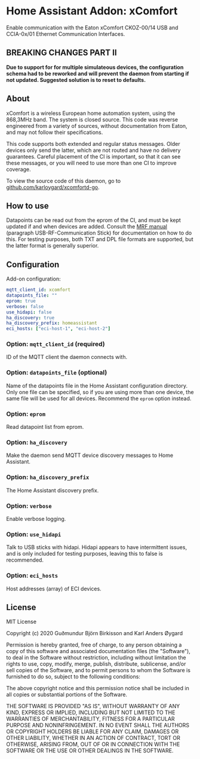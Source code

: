 # Home Assistant Addon: xComfort

Enable communication with the Eaton xComfort CKOZ-00/14 USB and CCIA-0x/01 Ethernet Communication Interfaces.

## BREAKING CHANGES PART II

**Due to support for for multiple simulateous devices, the configuration schema had to be reworked and will prevent the daemon from starting if not updated.  Suggested solution is to reset to defaults.**

## About

xComfort is a wireless European home automation system, using the 868,3MHz band. The system is closed source. This code was reverse engineered from a variety of sources, without documentation from Eaton, and may not follow their specifications.

This code supports both extended and regular status messages. Older devices only send the latter, which are not routed and have no delivery guarantees. Careful placement of the CI is important, so that it can see these messages, or you will need to use more than one CI to improve coverage.

To view the source code of this daemon, go to [github.com/karloygard/xcomfortd-go](https://github.com/karloygard/xcomfortd-go).

## How to use

Datapoints can be read out from the eprom of the CI, and must be kept updated if and when devices are added.  Consult the [MRF manual](http://www.eaton.com/ecm/groups/public/@pub/@eatonnl/@electrical/documents/content/pct_325435.pdf) (paragraph USB-RF-Communication Stick) for documentation on how to do this.  For testing purposes, both TXT and DPL file formats are supported, but the latter format is generally superior.

## Configuration

Add-on configuration:

```yaml
mqtt_client_id: xcomfort
datapoints_file: ""
eprom: true
verbose: false
use_hidapi: false
ha_discovery: true
ha_discovery_prefix: homeassistant
eci_hosts: ["eci-host-1", "eci-host-2"]
```

### Option: `mqtt_client_id` (required)

ID of the MQTT client the daemon connects with. 

### Option: `datapoints_file` (optional)

Name of the datapoints file in the Home Assistant configuration directory.  Only one file can be specified, so if you are using more than one device, the same file will be used for all devices.  Recommend the `eprom` option instead.

### Option: `eprom`

Read datapoint list from eprom.

### Option: `ha_discovery`

Make the daemon send MQTT device discovery messages to Home Assistant.

### Option: `ha_discovery_prefix`

The Home Assistant discovery prefix.

### Option: `verbose`

Enable verbose logging.

### Option: `use_hidapi`

Talk to USB sticks with hidapi.  Hidapi appears to have intermittent issues, and is only included for testing purposes, leaving this to false is recommended.

### Option: `eci_hosts`

Host addresses (array) of ECI devices.

## License

MIT License

Copyright (c) 2020 Guðmundur Björn Birkisson and Karl Anders Øygard

Permission is hereby granted, free of charge, to any person obtaining a copy of this software and associated documentation files (the "Software"), to deal in the Software without restriction, including without limitation the rights to use, copy, modify, merge, publish, distribute, sublicense, and/or sell copies of the Software, and to permit persons to whom the Software is furnished to do so, subject to the following conditions:

The above copyright notice and this permission notice shall be included in all copies or substantial portions of the Software.

THE SOFTWARE IS PROVIDED "AS IS", WITHOUT WARRANTY OF ANY KIND, EXPRESS OR IMPLIED, INCLUDING BUT NOT LIMITED TO THE WARRANTIES OF MERCHANTABILITY, FITNESS FOR A PARTICULAR PURPOSE AND NONINFRINGEMENT. IN NO EVENT SHALL THE AUTHORS OR COPYRIGHT HOLDERS BE LIABLE FOR ANY CLAIM, DAMAGES OR OTHER LIABILITY, WHETHER IN AN ACTION OF CONTRACT, TORT OR OTHERWISE, ARISING FROM, OUT OF OR IN CONNECTION WITH THE SOFTWARE OR THE USE OR OTHER DEALINGS IN THE SOFTWARE.
